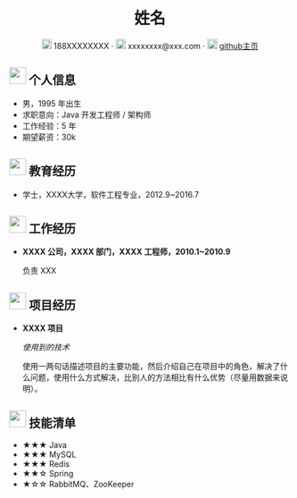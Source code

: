 <div style="text-align:center">
     <h1>姓名</h1>
     <div>
         <span>
             <img src="assets/phone-solid.svg" width="18px">
             188XXXXXXXX
         </span>
         ·
         <span>
             <img src="assets/envelope-solid.svg" width="18px">
             xxxxxxxx@xxx.com
         </span>
         ·
         <span>
             <img src="assets/github-brands.svg" width="18px">
             <a href="https://github.com">github主页</a>
         </span>
     </div>
 </div>

 ## <img src="assets/info-circle-solid.svg" width="30px"> 个人信息 

 - 男，1995 年出生
 - 求职意向：Java 开发工程师 / 架构师
 - 工作经验：5 年
 - 期望薪资：30k

## <img src="assets/graduation-cap-solid.svg" width="30px"> 教育经历

- 学士，XXXX大学，软件工程专业，2012.9~2016.7

## <img src="assets/briefcase-solid.svg" width="30px"> 工作经历

- **XXXX 公司，XXXX 部门，XXXX 工程师，2010.1~2010.9**

   负责 XXX

## <img src="assets/project-diagram-solid.svg" width="30px"> 项目经历

- **XXXX 项目**

  *使用到的技术*

  使用一两句话描述项目的主要功能，然后介绍自己在项目中的角色，解决了什么问题，使用什么方式解决，比别人的方法相比有什么优势（尽量用数据来说明）。

## <img src="assets/tools-solid.svg" width="30px"> 技能清单

- ★★★ Java
- ★★★ MySQL
- ★★★ Redis
- ★★☆ Spring
- ★☆☆ RabbitMQ、ZooKeeper